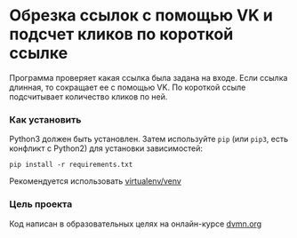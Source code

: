 # Обрезка ссылок с помощью VK и подсчет кликов по короткой ссылке

Программа проверяет какая ссылка была задана на входе. Если ссылка длинная, то сокращает ее с помощью VK. По короткой ссыле подсчитывает количество кликов по ней.

### Как установить

Python3 должен быть установлен.
Затем используйте `pip` (или `pip3`, есть конфликт с Python2) для установки зависимостей:
```
pip install -r requirements.txt
```
Рекомендуется использовать [virtualenv/venv](https://docs.python.org/3/library/venv.html)

### Цель проекта

Код написан в образовательных целях на онлайн-курсе [dvmn.org](https://dvmn.org/)